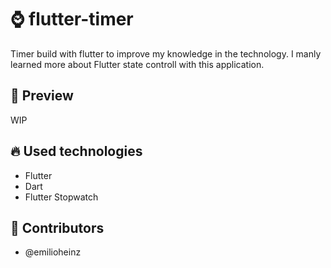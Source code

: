 # :watch: flutter-timer

Timer build with flutter to improve my knowledge in the  technology. I manly learned more about Flutter state controll with this application.

## :iphone: Preview
WIP

## :fire: Used technologies
- Flutter
- Dart
- Flutter Stopwatch

## :man: Contributors
- @emilioheinz
